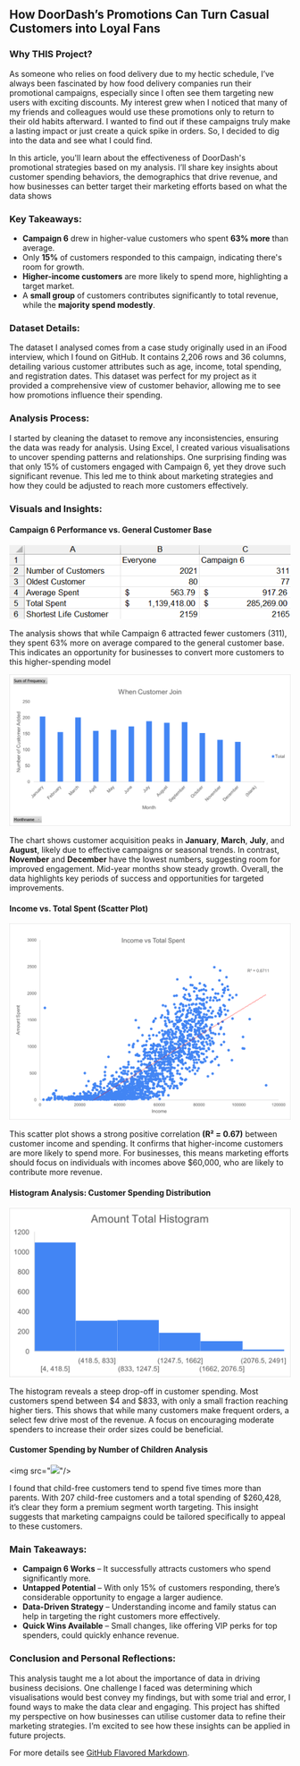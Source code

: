 ## How DoorDash’s Promotions Can Turn Casual Customers into Loyal Fans

### Why THIS Project?

As someone who relies on food delivery due to my hectic schedule, I’ve always been fascinated by how food delivery companies run their promotional campaigns, especially since I often see them targeting new users with exciting discounts. My interest grew when I noticed that many of my friends and colleagues would use these promotions only to return to their old habits afterward. I wanted to find out if these campaigns truly make a lasting impact or just create a quick spike in orders. So, I decided to dig into the data and see what I could find.

In this article, you'll learn about the effectiveness of DoorDash's promotional strategies based on my analysis. I’ll share key insights about customer spending behaviors, the demographics that drive revenue, and how businesses can better target their marketing efforts based on what the data shows

### Key Takeaways:

- **Campaign 6** drew in higher-value customers who spent **63% more** than average.
- Only **15%** of customers responded to this campaign, indicating there's room for growth.
- **Higher-income customers** are more likely to spend more, highlighting a target market.
- A **small group** of customers contributes significantly to total revenue, while the **majority spend modestly**.

### Dataset Details:

The dataset I analysed comes from a case study originally used in an iFood interview, which I found on GitHub. It contains 2,206 rows and 36 columns, detailing various customer attributes such as age, income, total spending, and registration dates. This dataset was perfect for my project as it provided a comprehensive view of customer behavior, allowing me to see how promotions influence their spending.

### Analysis Process:

I started by cleaning the dataset to remove any inconsistencies, ensuring the data was ready for analysis. Using Excel, I created various visualisations to uncover spending patterns and relationships. One surprising finding was that only 15% of customers engaged with Campaign 6, yet they drove such significant revenue. This led me to think about marketing strategies and how they could be adjusted to reach more customers effectively.

### Visuals and Insights:

#### Campaign 6 Performance vs. General Customer Base

<img src="images/Screenshot 2025-05-12 173422.png"/>

The analysis shows that while Campaign 6 attracted fewer customers (311), they spent 63% more on average compared to the general customer base. This indicates an opportunity for businesses to convert more customers to this higher-spending model

<img src="images/picture 3.png"/>

The chart shows customer acquisition peaks in **January**, **March**, **July**, and **August**, likely due to effective campaigns or seasonal trends. In contrast, **November** and **December** have the lowest numbers, suggesting room for improved engagement. Mid-year months show steady growth. Overall, the data highlights key periods of success and opportunities for targeted improvements.

#### Income vs. Total Spent (Scatter Plot)

<img src="images/Picture1.png"/>

This scatter plot shows a strong positive correlation **(R² = 0.67)** between customer income and spending. It confirms that higher-income customers are more likely to spend more. For businesses, this means marketing efforts should focus on individuals with incomes above $60,000, who are likely to contribute more revenue.

#### Histogram Analysis: Customer Spending Distribution

<img src="images/Picture2.png"/>

The histogram reveals a steep drop-off in customer spending. Most customers spend between $4 and $833, with only a small fraction reaching higher tiers. This shows that while many customers make frequent orders, a select few drive most of the revenue. A focus on encouraging moderate spenders to increase their order sizes could be beneficial.

#### Customer Spending by Number of Children Analysis 

<img src="<img src="images/Screenshot 2025-05-12 173923.png"/>"/>

I found that child-free customers tend to spend five times more than parents. With 207 child-free customers and a total spending of $260,428, it’s clear they form a premium segment worth targeting. This insight suggests that marketing campaigns could be tailored specifically to appeal to these customers.

### Main Takeaways:

- **Campaign 6 Works** – It successfully attracts customers who spend significantly more.
- **Untapped Potential** – With only 15% of customers responding, there’s considerable opportunity to engage a larger audience.
- **Data-Driven Strategy** – Understanding income and family status can help in targeting the right customers more effectively.
- **Quick Wins Available** – Small changes, like offering VIP perks for top spenders, could quickly enhance revenue.

### Conclusion and Personal Reflections:

This analysis taught me a lot about the importance of data in driving business decisions. One challenge I faced was determining which visualisations would best convey my findings, but with some trial and error, I found ways to make the data clear and engaging. This project has shifted my perspective on how businesses can utilise customer data to refine their marketing strategies. I’m excited to see how these insights can be applied in future projects.


For more details see [GitHub Flavored Markdown](https://guides.github.com/features/mastering-markdown/).

